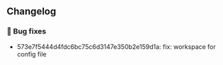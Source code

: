 ## Changelog
### 🐞 Bug fixes
* 573e7f5444d4fdc6bc75c6d3147e350b2e159d1a: fix: workspace for config file


